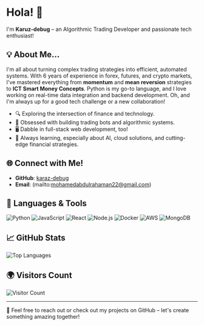# Hola! 👋  
I'm **Karuz-debug**  – an Algorithmic Trading Developer and passionate tech enthusiast!

## 💡 About Me...
I'm all about turning complex trading strategies into efficient, automated systems. With 6 years of experience in forex, futures, and crypto markets, I've mastered everything from **momentum** and **mean reversion** strategies to **ICT Smart Money Concepts**. Python is my go-to language, and I love working on real-time data integration and backend development. Oh, and I'm always up for a good tech challenge or a new collaboration!

- 🔍 Exploring the intersection of finance and technology.
- 🤖 Obsessed with building trading bots and algorithmic systems.
- 🖥️ Dabble in full-stack web development, too!
- 🌱 Always learning, especially about AI, cloud solutions, and cutting-edge financial strategies.

## 🌐 Connect with Me!
- **GitHub**: [karaz-debug](https://github.com/karaz-debug)
- **Email**: (mailto:mohamedabdulrahaman22@gmail.com)

## 🔧 Languages & Tools
![Python](https://img.shields.io/badge/Python-3776AB?style=for-the-badge&logo=python&logoColor=white)
![JavaScript](https://img.shields.io/badge/JavaScript-F7DF1E?style=for-the-badge&logo=javascript&logoColor=black)
![React](https://img.shields.io/badge/React-61DAFB?style=for-the-badge&logo=react&logoColor=black)
![Node.js](https://img.shields.io/badge/Node.js-339933?style=for-the-badge&logo=nodedotjs&logoColor=white)
![Docker](https://img.shields.io/badge/Docker-2496ED?style=for-the-badge&logo=docker&logoColor=white)
![AWS](https://img.shields.io/badge/AWS-232F3E?style=for-the-badge&logo=amazon-aws&logoColor=white)
![MongoDB](https://img.shields.io/badge/MongoDB-47A248?style=for-the-badge&logo=mongodb&logoColor=white)

## 📈 GitHub Stats

![Top Languages](https://github-readme-stats.vercel.app/api/top-langs/?username=karaz-debug&layout=compact&theme=radical)

## 🌍 Visitors Count
![Visitor Count](https://visitor-badge.laobi.icu/badge?page_id=karaz-debug.karaz-debug)

---

💬 Feel free to reach out or check out my projects on GitHub – let's create something amazing together!
